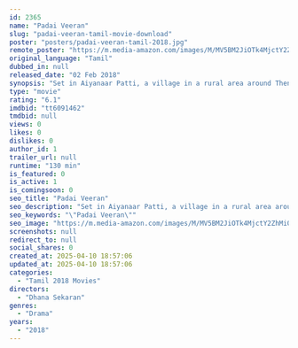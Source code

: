```yaml
---
id: 2365
name: "Padai Veeran"
slug: "padai-veeran-tamil-movie-download"
poster: "posters/padai-veeran-tamil-2018.jpg"
remote_poster: "https://m.media-amazon.com/images/M/MV5BM2JiOTk4MjctY2ZhMi00ZjJkLWExMGItY2MzZDQ3YjU3OThhXkEyXkFqcGdeQXVyMTEzNzg0Mjkx._V1_SX300.jpg"
original_language: "Tamil"
dubbed_in: null
released_date: "02 Feb 2018"
synopsis: "Set in Aiyanaar Patti, a village in a rural area around Theni, where caste segregation is still practiced as the result of the controversial Criminal Tribes Act imposed by the British colonists. This ends up with impoverished comm..."
type: "movie"
rating: "6.1"
imdbid: "tt6091462"
tmdbid: null
views: 0
likes: 0
dislikes: 0
author_id: 1
trailer_url: null
runtime: "130 min"
is_featured: 0
is_active: 1
is_comingsoon: 0
seo_title: "Padai Veeran"
seo_description: "Set in Aiyanaar Patti, a village in a rural area around Theni, where caste segregation is still practiced as the result of the controversial Criminal Tribes Act imposed by the British colonists. This ends up with impoverished comm..."
seo_keywords: "\"Padai Veeran\""
seo_image: "https://m.media-amazon.com/images/M/MV5BM2JiOTk4MjctY2ZhMi00ZjJkLWExMGItY2MzZDQ3YjU3OThhXkEyXkFqcGdeQXVyMTEzNzg0Mjkx._V1_SX300.jpg"
screenshots: null
redirect_to: null
social_shares: 0
created_at: 2025-04-10 18:57:06
updated_at: 2025-04-10 18:57:06
categories:
  - "Tamil 2018 Movies"
directors:
  - "Dhana Sekaran"
genres:
  - "Drama"
years:
  - "2018"
---
```

